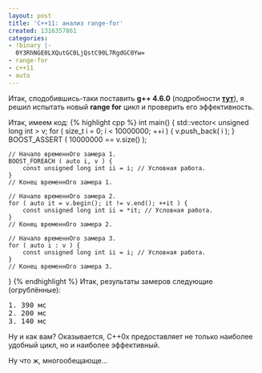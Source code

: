 ```yaml
---
layout: post
title: 'C++11: анализ range-for'
created: 1316357861
categories:
- !binary |-
  0Y3RhNGE0LXQutGC0LjQstC90L7RgdGC0Yw=
- range-for
- c++11
- auto
---
```

<!--break-->
Итак, сподобившись-таки поставить **g++ 4.6.0** (подробности **<a href="http://dshevchenko.biz/ru/content/gcc-два-компилятора-вместе">тут</a>**), я решил испытать новый **range for** цикл и проверить его эффективность.

Итак, имеем код:
{% highlight cpp %}
int main() {
    std::vector< unsigned long int > v;
    for ( size_t i = 0; i < 10000000; ++i ) {
        v.push_back( i );
    }
    BOOST_ASSERT ( 10000000 == v.size() );
    
    // Начало временнОго замера 1.
    BOOST_FOREACH ( auto i, v ) {
        const unsigned long int ii = i; // Условная работа.
    }
    // Конец временнОго замера 1.

    // Начало временнОго замера 2.
    for ( auto it = v.begin(); it != v.end(); ++it ) {
        const unsigned long int ii = *it; // Условная работа.
    }
    // Конец временнОго замера 2.

    // Начало временнОго замера 3.
    for ( auto i : v ) {
        const unsigned long int ii = i; // Условная работа.
    }
    // Конец временнОго замера 3.
}
{% endhighlight %}
Итак, результаты замеров следующие (огрублённые):
<pre>
1. 390 мс
2. 200 мс
3. 140 мс
</pre>
Ну и как вам? Оказывается, C++0x предоставляет не только наиболее удобный цикл, но и наиболее эффективный.

Ну что ж, многообещающе...
